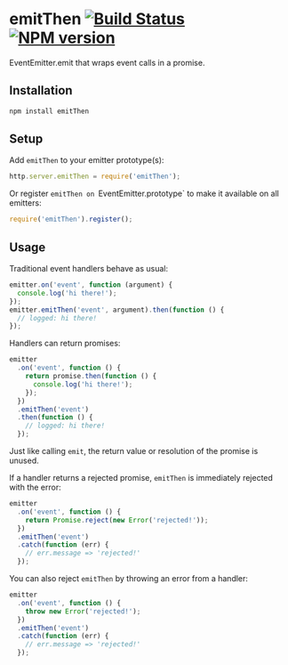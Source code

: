 emitThen [![Build Status](https://travis-ci.org/valet-io/emitThen.svg)](https://travis-ci.org/valet-io/emitThen) [![NPM version](https://badge.fury.io/js/emitThen.png)](http://badge.fury.io/js/emitThen)
========

EventEmitter.emit that wraps event calls in a promise.

## Installation
```bash
npm install emitThen
```

## Setup

Add `emitThen` to your emitter prototype(s):

```js
http.server.emitThen = require('emitThen');
```

Or register `emitThen on `EventEmitter.prototype` to make it available on all emitters:

```js
require('emitThen').register();
```

## Usage

Traditional event handlers behave as usual:

```js
emitter.on('event', function (argument) {
  console.log('hi there!');
});
emitter.emitThen('event', argument).then(function () {
  // logged: hi there!
});
```

Handlers can return promises:

```js
emitter
  .on('event', function () {
    return promise.then(function () {
      console.log('hi there!');
    });
  })
  .emitThen('event')
  .then(function () {
    // logged: hi there!
  });
```

Just like calling `emit`, the return value or resolution of the promise is unused. 

If a handler returns a rejected promise, `emitThen` is immediately rejected with the error:

```js
emitter
  .on('event', function () {
    return Promise.reject(new Error('rejected!'));
  })
  .emitThen('event')
  .catch(function (err) {
    // err.message => 'rejected!'
  });
```

You can also reject `emitThen` by throwing an error from a handler:

```js
emitter
  .on('event', function () {
    throw new Error('rejected!');
  })
  .emitThen('event')
  .catch(function (err) {
    // err.message => 'rejected!'
  });
```